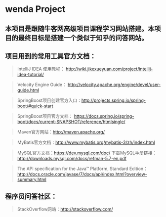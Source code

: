 # wenda Project
## 本项目是跟随牛客网高级项目课程学习网站搭建。本项目的最终目标是搭建一个类似于知乎的问答网站。
## 项目用到的常用工具官方文档：
> IntelliJ IDEA 使用教程： http://wiki.jikexueyuan.com/project/intellij-idea-tutorial/  

> Velocity Engine Guide： http://velocity.apache.org/engine/devel/user-guide.html 

> SpringBoost项目创建官方入口：http://projects.spring.io/spring-boot/#quick-start 

> SpringBoost项目官方文档： https://docs.spring.io/spring-boot/docs/current-SNAPSHOT/reference/htmlsingle/ 

> Maven官方网站：http://maven.apache.org/

> MyBatis官方文档：http://www.mybatis.org/mybatis-3/zh/index.html

> MySQL官方文档：https://dev.mysql.com/doc/     下载MySQL手册链接：http://downloads.mysql.com/docs/refman-5.7-en.pdf


> The API specification for the Java™ Platform, Standard Edition：http://docs.oracle.com/javase/7/docs/api/index.html?overview-summary.html

## 程序员问答社区：
> StackOverflow网站：http://stackoverflow.com/

